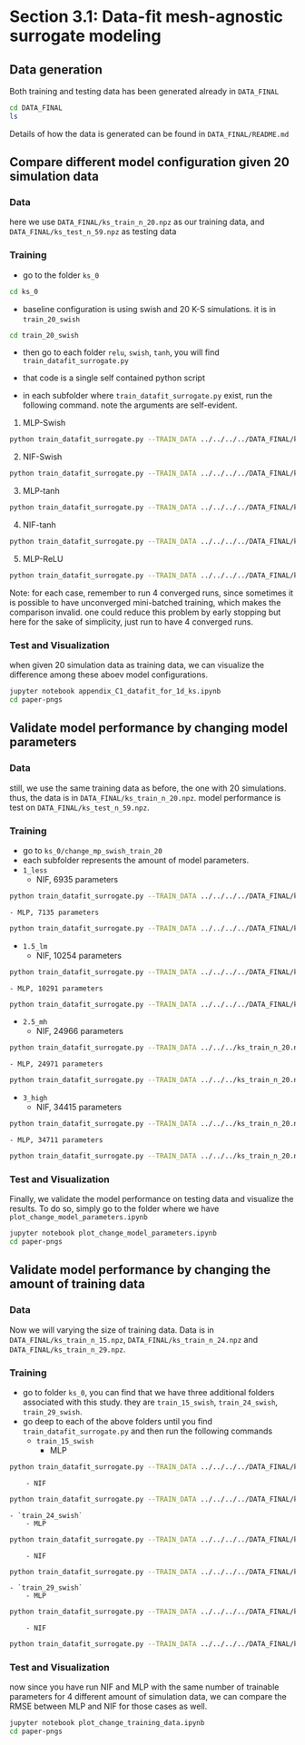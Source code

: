 # Section 3.1: Data-fit mesh-agnostic surrogate modeling

## Data generation

Both training and testing data has been generated already in `DATA_FINAL`
```bash
cd DATA_FINAL
ls
```
Details of how the data is generated can be found in `DATA_FINAL/README.md`

## Compare different model configuration given 20 simulation data

### Data

here we use `DATA_FINAL/ks_train_n_20.npz` as our training data, and `DATA_FINAL/ks_test_n_59.npz` as testing data

### Training

- go to the folder `ks_0`
```bash
cd ks_0
```

- baseline configuration is using swish and 20 K-S simulations. it is in `train_20_swish`
```bash
cd train_20_swish
```

- then go to each folder `relu`, `swish`, `tanh`, you will find `train_datafit_surrogate.py`

- that code is a single self contained python script

- in each subfolder where `train_datafit_surrogate.py` exist, run the following command. note the arguments are self-evident.

1. MLP-Swish
```bash
python train_datafit_surrogate.py --TRAIN_DATA ../../../../DATA_FINAL/ks_train_n_20.npz --NETWORK_TYPE MLP --N_S 100 --N_T 0 --ACT swish --L_R 0.001 --BATCH_SIZE 1024 --EPOCH 40001
```

2. NIF-Swish
```bash
python train_datafit_surrogate.py --TRAIN_DATA ../../../../DATA_FINAL/ks_train_n_20.npz --NETWORK_TYPE NIF --N_S 56 --N_T 30 --ACT swish --L_R 0.001 --BATCH_SIZE 1024 --EPOCH 40001
```

3. MLP-tanh
```bash
python train_datafit_surrogate.py --TRAIN_DATA ../../../../DATA_FINAL/ks_train_n_20.npz --NETWORK_TYPE MLP --N_S 100 --N_T 0 --ACT tanh --L_R 0.001 --BATCH_SIZE 1024 --EPOCH 40001
```

4. NIF-tanh
```bash
python train_datafit_surrogate.py --TRAIN_DATA ../../../../DATA_FINAL/ks_train_n_20.npz --NETWORK_TYPE NIF --N_S 56 --N_T 30 --ACT tanh --L_R 0.001 --BATCH_SIZE 1024 --EPOCH 40001
```

5. MLP-ReLU
```bash
python train_datafit_surrogate.py --TRAIN_DATA ../../../../DATA_FINAL/ks_train_n_20.npz --NETWORK_TYPE MLP --N_S 100 --N_T 0 --ACT relu --L_R 0.001 --BATCH_SIZE 1024 --EPOCH 40001
```

Note: for each case, remember to run 4 converged runs, since sometimes it is possible to have unconverged mini-batched training, which makes the comparison invalid. one could reduce this problem by early stopping but here for the sake of simplicity, just run to have 4 converged runs.

### Test and Visualization

when given 20 simulation data as training data, we can visualize the difference among these aboev model configurations.
```bash
jupyter notebook appendix_C1_datafit_for_1d_ks.ipynb
cd paper-pngs
```

## Validate model performance by changing model parameters

### Data

still, we use the same training data as before, the one with 20 simulations. thus, the data is in `DATA_FINAL/ks_train_n_20.npz`. model performance is test on `DATA_FINAL/ks_test_n_59.npz`.

### Training

- go to `ks_0/change_mp_swish_train_20`
- each subfolder represents the amount of model parameters. 
- `1_less`
	- NIF,  6935 parameters
```bash
python train_datafit_surrogate.py --TRAIN_DATA ../../../../DATA_FINAL/ks_train_n_20.npz --NETWORK_TYPE NIF --N_S 30 --N_T 30 --ACT swish --L_R 0.001 --BATCH_SIZE 1024 --EPOCH 40001
```
	- MLP, 7135 parameters
```bash
python train_datafit_surrogate.py --TRAIN_DATA ../../../../DATA_FINAL/ks_train_n_20.npz --NETWORK_TYPE MLP --N_S 58 --N_T 0 --ACT swish --L_R 0.001 --BATCH_SIZE 1024 --EPOCH 40001
```
- `1.5_lm`
	- NIF, 10254 parameters
```bash
python train_datafit_surrogate.py --TRAIN_DATA ../../../../DATA_FINAL/ks_train_n_20.npz --NETWORK_TYPE NIF --N_S 38 --N_T 29 --ACT swish --L_R
```
	- MLP, 10291 parameters 		
```bash
python train_datafit_surrogate.py --TRAIN_DATA ../../../../DATA_FINAL/ks_train_n_20.npz --NETWORK_TYPE MLP --N_S 70 --N_T 0 --ACT swish --L_R 0.001 --BATCH_SIZE 1024 --EPOCH 40001
```

- `2.5_mh`
	- NIF, 24966 parameters
```bash
python train_datafit_surrogate.py --TRAIN_DATA ../../../ks_train_n_20.npz --NETWORK_TYPE NIF --N_S 60 --N_T 47 --ACT swish --L_R 0.001 --BATCH_SIZE 1024 --EPOCH 40001
```

	- MLP, 24971 parameters
```bash
python train_datafit_surrogate.py --TRAIN_DATA ../../../ks_train_n_20.npz --NETWORK_TYPE MLP --N_S 110 --N_T 0 --ACT swish --L_R 0.001 --BATCH_SIZE 1024 --EPOCH 40001
```

- `3_high`
	- NIF, 34415 parameters
```bash
python train_datafit_surrogate.py --TRAIN_DATA ../../../ks_train_n_20.npz --NETWORK_TYPE NIF --N_S 70 --N_T 60 --ACT swish --L_R 0.001 --BATCH_SIZE 1024 --EPOCH 40001
```

	- MLP, 34711 parameters
```bash
python train_datafit_surrogate.py --TRAIN_DATA ../../../ks_train_n_20.npz --NETWORK_TYPE MLP --N_S 130 --N_T 0 --ACT swish --L_R 0.001 --BATCH_SIZE 1024 --EPOCH 40001
```


### Test and Visualization

Finally, we validate the model performance on testing data and visualize the results. To do so, simply go to the folder where we have `plot_change_model_parameters.ipynb`

```bash
jupyter notebook plot_change_model_parameters.ipynb
cd paper-pngs
```

## Validate model performance by changing the amount of training data

### Data

Now we will varying the size of training data. Data is in `DATA_FINAL/ks_train_n_15.npz`, `DATA_FINAL/ks_train_n_24.npz` and `DATA_FINAL/ks_train_n_29.npz`.

### Training

- go to folder `ks_0`, you can find that we have three additional folders associated with this study. they are `train_15_swish`, `train_24_swish`, `train_29_swish`.
- go deep to each of the above folders until you find `train_datafit_surrogate.py` and then run the following commands
	- `train_15_swish`
		- MLP
```bash
python train_datafit_surrogate.py --TRAIN_DATA ../../../../DATA_FINAL/ks_train_n_15.npz --NETWORK_TYPE MLP --N_S 100 --N_T 0 --ACT swish --L_R 0.001 --BATCH_SIZE 1024 --EPOCH 40001
```
		- NIF
```bash
python train_datafit_surrogate.py --TRAIN_DATA ../../../../DATA_FINAL/ks_train_n_15.npz --NETWORK_TYPE NIF --N_S 56 --N_T 30 --ACT swish --L_R 0.001 --BATCH_SIZE 1024 --EPOCH 40001
```
	- `train_24_swish`
		- MLP
```bash
python train_datafit_surrogate.py --TRAIN_DATA ../../../../DATA_FINAL/ks_train_n_24.npz --NETWORK_TYPE MLP --N_S 100 --N_T 0 --ACT swish --L_R 0.001 --BATCH_SIZE 1024 --EPOCH 40001
```
		- NIF
```bash
python train_datafit_surrogate.py --TRAIN_DATA ../../../../DATA_FINAL/ks_train_n_24.npz --NETWORK_TYPE NIF --N_S 56 --N_T 30 --ACT swish --L_R 0.001 --BATCH_SIZE 1024 --EPOCH 40001
```
	- `train_29_swish`
		- MLP
```bash
python train_datafit_surrogate.py --TRAIN_DATA ../../../../DATA_FINAL/ks_train_n_29.npz --NETWORK_TYPE MLP --N_S 100 --N_T 0 --ACT swish --L_R 0.001 --BATCH_SIZE 1024 --EPOCH 40001
```
		- NIF
```bash
python train_datafit_surrogate.py --TRAIN_DATA ../../../../DATA_FINAL/ks_train_n_29.npz --NETWORK_TYPE NIF --N_S 56 --N_T 30 --ACT swish --L_R 0.001 --BATCH_SIZE 1024 --EPOCH 40001
```

### Test and Visualization

now since you have run NIF and MLP with the same number of trainable parameters for 4 different amount of simulation data, we can compare the RMSE between MLP and NIF for those cases as well. 
```bash
jupyter notebook plot_change_training_data.ipynb
cd paper-pngs
```






